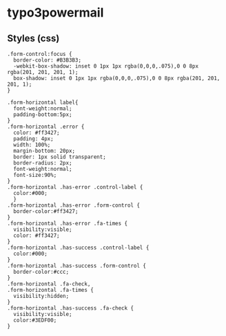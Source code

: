 typo3powermail
==============

Styles (css)
--------------

    .form-control:focus {
      border-color: #B3B3B3;
      -webkit-box-shadow: inset 0 1px 1px rgba(0,0,0,.075),0 0 8px rgba(201, 201, 201, 1);
      box-shadow: inset 0 1px 1px rgba(0,0,0,.075),0 0 8px rgba(201, 201, 201, 1);
    }

    .form-horizontal label{
      font-weight:normal;
      padding-bottom:5px;
    }
    .form-horizontal .error {
      color: #ff3427;
      padding: 4px;
      width: 100%;
      margin-bottom: 20px;
      border: 1px solid transparent;
      border-radius: 2px;
      font-weight:normal;
      font-size:90%;
    }
    .form-horizontal .has-error .control-label {
      color:#000;
      }
    .form-horizontal .has-error .form-control {
      border-color:#ff3427;
    }
    .form-horizontal .has-error .fa-times {
      visibility:visible;
      color: #ff3427;
    }
    .form-horizontal .has-success .control-label {
      color:#000;
    }
    .form-horizontal .has-success .form-control {
      border-color:#ccc;
    }
    .form-horizontal .fa-check,
    .form-horizontal .fa-times {
      visibility:hidden;
    }
    .form-horizontal .has-success .fa-check {
      visibility:visible;
      color:#3EDF00;
    }
            
